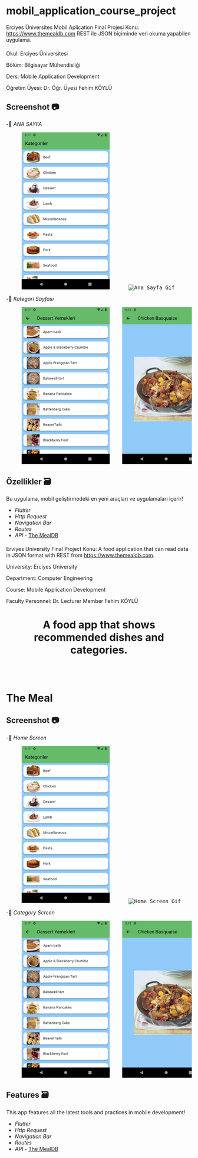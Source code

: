 # mobil_application_course_project

Erciyes Üniversites Mobil Aplication Final Projesi
Konu: https://www.themealdb.com REST ile JSON biçiminde veri okuma yapabilen uygulama.

####

<p>Okul: Erciyes Üniversitesi</p>

<p>Bölüm: Bilgisayar Mühendisliği</p>

<p>Ders: Mobile Application Development</p>

<p>Öğretim Üyesi: Dr. Öğr. Üyesi Fehim KÖYLÜ</p>

##

## Screenshot 📷
-📌 *ANA SAYFA*
<pre>
     <img src="screenshot/kategori.png" alt="Home Screen" height="425">      <img src="screenshot/birinci.gif" alt="Ana Sayfa Gif" height="425">      
</pre>

-📌 *Kategori Sayfası*
<pre>
     <img src="screenshot/desertYemekler.png" alt="Category Screen" height="425">    <img src="screenshot/yemek.png" alt="Category Screen" height="425">  <img src="screenshot/ikinci.gif" alt="Category Kategori Gif" height="425">
</pre>



## Özellikler 🗃
Bu uygulama, mobil geliştirmedeki en yeni araçları ve uygulamaları içerir!

- *Flutter*
- *Http Request*
- *Navigation Bar*
- *Routes*
- *API* - [The MealDB](https://www.themealdb.com/api.php)




####
####

Erviyes University Final Project
Konu: A food application that can read data in JSON format with REST from https://www.themealdb.com.

<p>University: Erciyes University </p>
<p>Department: Computer Engineering</p>
<p>Course: Mobile Application Development </p>
<p>Faculty Personnel: Dr. Lecturer Member Fehim KÖYLÜ</p>

##
<h1>
<p align="center">A food app that shows recommended dishes and categories. </p>

<br>
<br>
The Meal
</h1>


## Screenshot 📷
-📌 *Home Screen*
<pre>
     <img src="screenshot/kategori.png" alt="Home Screen" height="425">      <img src="screenshot/birinci.gif" alt="Home Screen Gif" height="425">      
</pre>

-📌 *Category Screen*
<pre>
     <img src="screenshot/desertYemekler.png" alt="Category Screen" height="425">    <img src="screenshot/yemek.png" alt="Category Screen" height="425">  <img src="screenshot/ikinci.gif" alt="Category Screen Gif" height="425">
</pre>


## Features 🗃
This app features all the latest tools and practices in mobile development!

- *Flutter*
- *Http Request*
- *Navigation Bar*
- *Routes*
- *API* - [The MealDB](https://www.themealdb.com/api.php)
